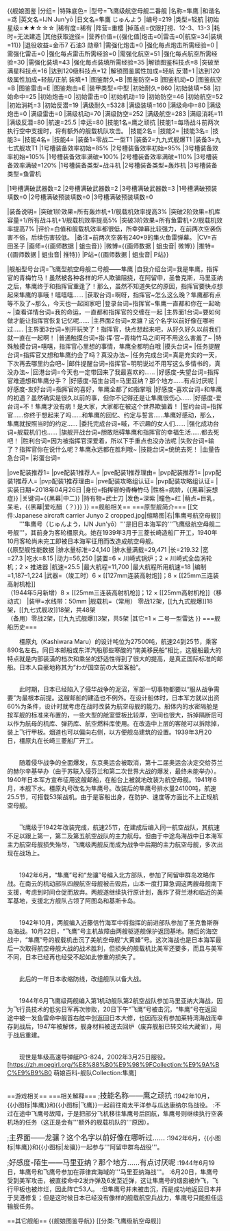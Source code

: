 {{舰娘图鉴
|分组=
|特殊底色=
|型号=飞鹰级航空母舰二番舰
|名称=隼鹰
|和谐名=鸢
|英文名=IJN Jun'yō
|日文名=隼鷹 じゅんよう
|编号=219
|类型=轻航
|初始星级=★★☆☆☆
|稀有度=稀有
|阵营=重樱
|掉落点=仅限打捞、12-3、13-3
|耗时=无法建造
|其他获取途径= 
|营养价值={{强化值|炮击=0|雷击=0|航空=34|装填=11}}
|退役收益=金币7 石油3 勋章1
|需强化炮击=0
|强化每点炮击所需经验=0
|需强化雷击=0
|强化每点雷击所需经验=0
|需强化航空=51
|强化每点航空所需经验=30
|需强化装填=43
|强化每点装填所需经验=35
|解锁图鉴科技点=8
|突破至满星科技点=16
|达到120级科技点=12
|解锁图鉴属性加成=轻航 反潜+1
|达到120级属性加成=轻航/正航 装填+1
|图鉴耐久=B
|图鉴防空=B
|图鉴机动=D
|图鉴航空=B
|图鉴雷击=E
|图鉴炮击=E
|装甲类型=中型
|初始耐久=860
|初始装填=58
|初始命中=25
|初始炮击=0
|初始雷击=0
|初始机动=19
|初始防空=46
|初始航空=52
|初始消耗=3
|初始反潜=19
|满级耐久=5328
|满级装填=160
|满级命中=80
|满级炮击=0
|满级雷击=0
|满级机动=70
|满级防空=252
|满级航空=283
|满级消耗=11
|满级反潜=80
|航速=25.5
|幸运=80
|技能1名=鹰之顽抗
|技能1=每场战斗前两次执行空中支援时，将有额外的舰载机队攻击。
|技能2名=
|技能2=
|技能3名=
|技能3=
|技能4名=
|技能4=
|装备1=零战二一型T1
|装备2=九九式舰爆T1
|装备3=九七式舰攻T1
|1号槽装备效率初始=85%
|2号槽装备效率初始=95%
|3号槽装备效率初始=105%
|1号槽装备效率满破=100%
|2号槽装备效率满破=110%
|3号槽装备效率满破=120%
|1号槽装备类型=战斗机
|2号槽装备类型=轰炸机
|3号槽装备类型=鱼雷机
<!--鱼雷底座数不代表武器数，不了解的请勿修改数据。-->
|1号槽满破武器数=2
|2号槽满破武器数=2
|3号槽满破武器数=3
|1号槽满破预装填数=0
|2号槽满破预装填数=0
|3号槽满破预装填数=0

|装备说明=
|突破1阶效果=所有轰炸机+1/舰载机效率提高3%
|突破2阶效果=机库容量+1/所有战斗机+1/舰载机效率提高5%
|突破3阶效果=所有鱼雷机+2/舰载机效率提高7%
|评价=白值和舰载机效率都很低，所幸弹幕比较强力，在前两次空袭伤害不俗，后续伤害较低。
|备注=前两次空袭有240*9的集火鱼雷弹幕。
|CV=吉田圣子
|画师={{画师数据 | 蛆虫音}}
|微博={{画师数据 | 蛆虫音| 微博}}
|推特={{画师数据 | 蛆虫音| 推特}}
|P站={{画师数据 | 蛆虫音| P站}}

|舰船型号台词=飞鹰型航空母舰二号舰——隼鹰
|自我介绍台词=我是隼鹰，指挥官的青梅竹马！虽然被各种各样的坏人欺骗阻挠，在阿留申，圣鲁克斯，马里亚纳之后，隼鹰终于和指挥官重逢了！那么，虽然不知道失忆的原因，指挥官要快点想起来隼鹰的事哦！嘻嘻嘻……
|获取台词=啊呀，指挥官~怎么这么晚？隼鹰都有点等不及了~那么，今天也一起回家吧
|登录台词=指挥官~隼鹰一直都和你在一起呦~
|查看详情台词=我的命运，一直都和指挥官的交缠在一起
|主界面1台词=要如何做才能让指挥官恢复记忆呢……
|主界面2台词=龙骧？这个名字以前好像在哪听过……
|主界面3台词=别开玩笑了！指挥官，快点想起来吧，从好久好久以前我们就一直在一起啊！
|普通触摸台词=指·挥·官~青梅竹马之间可不用这么害羞了~
|特殊触摸台词=嘻嘻，指挥官心里想的事情，隼鹰全都明白哦
|摸头台词=
|任务提醒台词=指挥官又想和隼鹰约会了吗？真没办法~
|任务完成台词=真是充实的一天，下次再去哪里约会吧~
|邮件提醒台词=指挥官~明明说过不用写这么多情书的，真没办法~
|回港台词=今天也一定带回来了我最喜欢的……
|好感度-失望台词=指挥官难道想和隼鹰分手？
|好感度-陌生台词=马里亚纳？那个地方……有点讨厌呢
|好感度-友好台词=指挥官的喜好，隼鹰全都了如指掌哦
|好感度-喜欢台词=和隼鹰的初遇？虽然确实是很久以前的事，但你不记得还是让隼鹰很伤心……
|好感度-爱台词=不！隼鹰才没有病！是大家，大家都在被这个世界欺骗着！
|誓约台词=指挥官……你终于想起来了吗……和隼鹰的回忆、约定与誓言……隼鹰好感动，那么，隼鹰就按照当时的约定……
|委托完成台词=嘁，不识趣的女人们……
|强化成功台词=舰载机们也……
|旗舰开战台词=胆敢阻碍隼鹰和指挥官的幸福生活……都去死吧！
|胜利台词=因为被指挥官深爱着，所以下手重点也没办法呢
|失败台词=输了？指挥官你在说什么呢？隼鹰永远都在胜利哦~
|技能台词=统统去死！
|血量告急台词=
|彩蛋台词=

|pve配装推荐1=
|pve配装1推荐人=
|pve配装1推荐理由=
|pvp配装推荐1=
|pvp配装1推荐人=
|pvp配装1推荐理由=
|pve配装攻略组认证=
|pvp配装攻略组认证=
|实装日期=2018年04月26日
|身份=<s>指挥官的青梅竹马</s>
|性格=病娇，{{黑幕|妄想症}}
|关键词={{黑幕|中二}}
|持有物=武士刀
|发色=深紫
|瞳色=红
|萌点=巨乳，呆毛，{{黑幕|爱吃醋（？）}}
}}
==舰船相关==
===原型舰简介===
[[文件:Japanese aircraft carrier Junyo 2 cropped.jpg|缩略图|右|隼鹰号航空母舰]]
　　'''隼鹰号（じゅんよう，IJN Jun'yō）'''是旧日本海军的'''飞鹰级航空母舰二号舰'''，其前身为客轮橿原丸。她在1939年3月于三菱长崎造船厂开工，1940年10月客轮尚未完工即被日本海军征用而改造成航空母舰。<br>
{{原型舰性能数据
|排水量标准=24,140
|排水量满载=29,471
|长=219.32
|宽=27.3
|吃水=8.15
|动力=56,250
|装置=6 × 川崎式锅炉；2 × 川崎式全齿涡轮机；2 × 推进器
|航速=25.5
|最大航程=11,700
|最大航程所用航速=18
|编制=1,187–1,224
|武器=（竣工时）6 × [[127mm连装高射炮]]；8 × [[25mm三连装高射机枪]]<br>（1944年5月新增）8 × [[25mm三连装高射机枪]]；12 × [[25mm高射机枪]]（移动式）
|装甲=水线带：50mm
|舰载机=（常用） 零战12架，[[九九式舰爆]]18架，[[九七式舰攻]]18架，共48架<br>（备用）零战2架，[[九九式舰爆]]3架，共5架
|其它=1 × 二号一型雷达
}}
===舰船历史===

　　橿原丸（Kashiwara Maru）的设计吨位为27500吨，航速24到25节，乘客890名左右。同日本邮船或东洋汽船那些寒酸的“南美移民船”相比，这艘船最大的特点就是内部装潢的档次和乘坐的舒适性得到了很大的提高，是真正国际标准的邮船。日本人自豪地称其为“わが国空前の大型客船”。<br><br>

　　此时期，日本已经陷入了侵华战争的泥沼，军部一切事物都要以“服从战争需要”为最根本前提。这艘邮船的建造也不例外。在设计船体时，日本军方就以出资60%为条件，设计时就考虑在战时改装为航空母舰的能力。船体内的水密隔舱是按军舰的标准来布置的，一些大型的舱室壁板比较厚，空间也很大，拆掉隔断后可以作为航母的机库、弹药库、航空燃料库使用。在改造中上层的客舱可以拆除掉，装上飞行甲板。烟道也可以偏向右侧，以方便舰岛建筑的设置。1939年3月20日，橿原丸在长崎三菱船厂开工。<br><br>

　　随着侵华战争的全面爆发，东京奥运会被取消，第十二届奥运会决定交给芬兰的赫尔辛基举办（由于苏联入侵芬兰和第二次世界大战的爆发，最终未能举办）。1940年日本军方宣布征用这艘邮船，在船台上被就地改装为航空母舰。1941年6月，本舰下水。橿原丸号改名为隼鹰号。改装后的隼鹰号排水量24100吨，航速25.5节，可搭载53架战机。由于是客船出身，在防护、速度等方面比不上正规航空母舰。<br><br>

　　飞鹰级于1942年改装完成，航速25节，在建成后编入同一航空战队，其航速不足以跟上第一，第二及第五航空战队的主力航母。但由于中途岛海战中日本海军主力航空母舰损失殆尽，飞鹰级两舰反而成为战争中后期的主力航空母舰，多次出现在战场上。<br><br>

　　1942年6月，“隼鹰”号和“龙骧”号编入北方部队，参加了阿留申群岛攻略作战。在南云的机动部队四艘航空母舰被击毁后，山本一度打算急调这两艘母舰南下支援，考虑到时间仓促而放弃。两舰遂继续执行原计划，轰炸了荷兰港和临近的美军基地，支援北方舰队占领了阿图岛和基斯卡岛。<br><br>

　　1942年10月，两舰编入近藤信竹海军中将指挥的前进部队参加了圣克鲁斯群岛海战。10月22日，“飞鹰”号主机故障由两艘驱逐舰保护返回基地。随后的海空战中，“隼鹰”号的舰载机击沉了美航空母舰“大黄蜂”号。这次海战也是日本海军最后一次取得航空母舰大战的战术胜利，但损失的舰载机比美军还要多，而且与美军不同，日本已经再也经受不起如此惨重的损失了。<br><br>

　　此后的一年日本收缩防线，改组舰队以备大战。<br><br>

　　1944年6月飞鹰级两舰编入第1机动舰队第2航空战队参加马里亚纳大海战，因为飞行员技术的低劣日军再次惨败，20日下午“飞鹰”号被击沉，“隼鹰”号在返回途中被一发鱼雷命中舰首右舷中创返回日本大修，也因而没有参加莱特湾海战而幸存到战后，1947年被解体，舰身材料被送去回炉（废弃舰船已转交给大藏省），用于战后重建。<br><br>

　　现世是隼级高速导弹艇PG-824，2002年3月25日服役。<ref>[https://zh.moegirl.org/%E8%88%B0%E9%98%9FCollection:%E9%9A%BC%E9%B9%B0 萌娘百科-舰队Collection:隼鹰]</ref><br><br>

==游戏相关==
===相关解释===
;<big>技能名称——鹰之顽抗</big>
:1942年10月，{{小图标|隼鹰}}和{{小图标|飞鹰}}一起前往南太平洋参与瓜达康纳尔岛战役。
:不过在途中飞鹰号故障，于是把部分飞机移往隼鹰号后回航，隼鹰号则继续执行空袭机场的任务（这正是会有'''额外的舰载机队的'''原因）。

;<big>主界面——龙骧？这个名字以前好像在哪听过……</big>
:1942年6月，{{小图标|隼鹰}}和{{小图标|龙骧}}一起参与'''阿留申群岛战役'''。

;<big>好感度-陌生——马里亚纳？那个地方……有点讨厌呢</big>
:1944年6月19日，隼鹰号和飞鹰号参加在菲律宾海域的'''马里亚纳海战'''。
:6月20日，隼鹰号受到美军攻击，被直接命中2发炸弹及6发至近弹，这让隼鹰号的烟囱被炸飞，飞行甲板也被炸烂，因此阵亡53人。
:但隼鹰号并未被击沉，而是成功地返回日本并于吴港修复；但是这时候日本已经没有像样的舰载航空兵战力，隼鹰号只能担任运输舰任务。

==其它舰船==
{{舰娘图鉴导航}}
[[分类:飞鹰级航空母舰]]